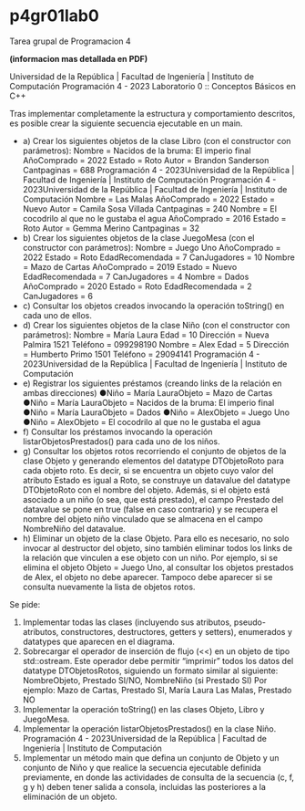 # p4gr01lab0
Tarea grupal de Programacion 4 

**(informacion mas detallada en PDF)**

Universidad de la República | Facultad de Ingeniería | Instituto de Computación
Programación 4 - 2023
Laboratorio 0 :: Conceptos Básicos en C++

Tras implementar completamente la estructura y comportamiento descritos, es posible crear la
siguiente secuencia ejecutable en un main.
- a) Crear los siguientes objetos de la clase Libro (con el constructor con parámetros):
Nombre = Nacidos de la bruma: El imperio final
AñoComprado = 2022
Estado = Roto
Autor = Brandon Sanderson
Cantpaginas = 688
Programación 4 - 2023Universidad de la República | Facultad de Ingeniería | Instituto de Computación
Programación 4 - 2023Universidad de la República | Facultad de Ingeniería | Instituto de Computación
Nombre = Las Malas
AñoComprado = 2022
Estado = Nuevo
Autor = Camila Sosa Villada
Cantpaginas = 240
Nombre = El cocodrilo al que no le gustaba el agua
AñoComprado = 2016
Estado = Roto
Autor = Gemma Merino
Cantpaginas = 32
- b) Crear los siguientes objetos de la clase JuegoMesa (con el constructor con parámetros):
Nombre = Juego Uno
AñoComprado = 2022
Estado = Roto
EdadRecomendada = 7
CanJugadores = 10
Nombre = Mazo de Cartas
AñoComprado = 2019
Estado = Nuevo
EdadRecomendada = 7
CanJugadores = 4
Nombre = Dados
AñoComprado = 2020
Estado = Roto
EdadRecomendada = 2
CanJugadores = 6
- c) Consultar los objetos creados invocando la operación toString() en cada uno de ellos.
- d) Crear los siguientes objetos de la clase Niño (con el constructor con parámetros):
Nombre = María Laura
Edad = 10
Dirección = Nueva Palmira 1521
Teléfono = 099298190
Nombre = Alex
Edad = 5
Dirección = Humberto Primo 1501
Teléfono = 29094141
Programación 4 - 2023Universidad de la República | Facultad de Ingeniería | Instituto de Computación
- e) Registrar los siguientes préstamos (creando links de la relación en ambas direcciones)
●Niño = María LauraObjeto = Mazo de Cartas
●Niño = María LauraObjeto = Nacidos de la bruma: El imperio final
●Niño = María LauraObjeto = Dados
●Niño = AlexObjeto = Juego Uno
●Niño = AlexObjeto = El cocodrilo al que no le gustaba el agua
- f) Consultar los préstamos invocando la operación listarObjetosPrestados() para
cada uno de los niños.
- g) Consultar los objetos rotos recorriendo el conjunto de objetos de la clase Objeto y
generando elementos del datatype DTObjetoRoto para cada objeto roto. Es decir, si se
encuentra un objeto cuyo valor del atributo Estado es igual a Roto, se construye un
datavalue del datatype DTObjetoRoto con el nombre del objeto. Además, si el objeto está
asociado a un niño (o sea, que está prestado), el campo Prestado del datavalue se pone en
true (false en caso contrario) y se recupera el nombre del objeto niño vinculado que se
almacena en el campo NombreNiño del datavalue.
- h) Eliminar un objeto de la clase Objeto. Para ello es necesario, no solo invocar al destructor
del objeto, sino también eliminar todos los links de la relación que vinculen a ese objeto con
un niño. Por ejemplo, si se elimina el objeto Objeto = Juego Uno, al consultar los objetos
prestados de Alex, el objeto no debe aparecer. Tampoco debe aparecer si se consulta
nuevamente la lista de objetos rotos.

Se pide:
1. Implementar todas las clases (incluyendo sus atributos, pseudo-atributos, constructores,
destructores, getters y setters), enumerados y datatypes que aparecen en el diagrama.
2. Sobrecargar el operador de inserción de flujo (<<) en un objeto de tipo std::ostream.
Este operador debe permitir “imprimir” todos los datos del datatype DTObjetosRotos,
siguiendo un formato similar al siguiente:
NombreObjeto, Prestado SI/NO, NombreNiño (si Prestado SI)
Por ejemplo: Mazo de Cartas, Prestado SI, María Laura
Las Malas, Prestado NO
3. Implementar la operación toString() en las clases Objeto, Libro y JuegoMesa.
4. Implementar la operación listarObjetosPrestados() en la clase Niño.
Programación 4 - 2023Universidad de la República | Facultad de Ingeniería | Instituto de Computación
5. Implementar un método main que defina un conjunto de Objeto y un conjunto de Niño y
que realice la secuencia ejecutable definida previamente, en donde las actividades de consulta
de la secuencia (c, f, g y h) deben tener salida a consola, incluidas las posteriores a la
eliminación de un objeto. 
